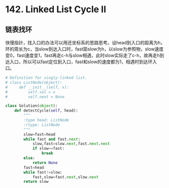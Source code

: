 # 142. Linked List Cycle II
## 链表找环
快慢指针，找入口的办法可以用还坐标系的思路思考。设head到入口的距离为h，环的周长为c，当slow到达入口时，fast距slow为h，以slow为参照物，slow速度变0，fast速度变1，fast再走c-h与slow相遇，此时slow实际走了c-h，故再走h到达入口，所以可以fast定位到入口，fast和slow的速度都为1，相遇时到达环入口。
``` python
# Definition for singly-linked list.
# class ListNode(object):
#     def __init__(self, x):
#         self.val = x
#         self.next = None

class Solution(object):
    def detectCycle(self, head):
        """
        :type head: ListNode
        :rtype: ListNode
        """
        slow=fast=head
        while fast and fast.next:
            slow,fast=slow.next,fast.next.next
            if slow==fast:
                break
        else:
            return None
        fast=head
        while fast!=slow:
            fast,slow=fast.next,slow.next
        return slow
```
